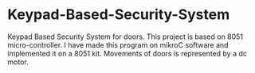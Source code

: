 # Keypad-Based-Security-System
Keypad Based Security System for doors. This project is based on 8051 micro-controller. I have made this program on mikroC software and implemented it on a 8051 kit. Movements of doors is represented by a dc motor.
